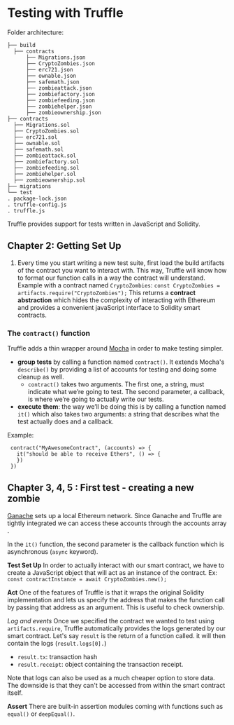 # Testing with Truffle

Folder architecture:
```
├── build
  ├── contracts
      ├── Migrations.json
      ├── CryptoZombies.json
      ├── erc721.json
      ├── ownable.json
      ├── safemath.json
      ├── zombieattack.json
      ├── zombiefactory.json
      ├── zombiefeeding.json
      ├── zombiehelper.json
      ├── zombieownership.json
├── contracts
  ├── Migrations.sol
  ├── CryptoZombies.sol
  ├── erc721.sol
  ├── ownable.sol
  ├── safemath.sol
  ├── zombieattack.sol
  ├── zombiefactory.sol
  ├── zombiefeeding.sol
  ├── zombiehelper.sol
  ├── zombieownership.sol
├── migrations
└── test
. package-lock.json
. truffle-config.js
. truffle.js
```

Truffle provides support for tests written in JavaScript and Solidity.

## Chapter 2: Getting Set Up

1. Every time you start writing a new test suite, first load the build artifacts of the contract you want to interact with. This way, Truffle will know how to format our function calls in a way the contract will understand.
Example with a contract named `CryptoZombies`: `const CryptoZombies = artifacts.require("CryptoZombies");`
This returns a **contract abstraction** which hides the complexity of interacting with Ethereum and provides a convenient javaScript interface to Solidity smart contracts.

### The `contract()` function
Truffle adds a thin wrapper around [Mocha](https://mochajs.org/) in order to make testing simpler. 
- **group tests** by calling a function named `contract()`. It extends Mocha's `describe()` by providing a list of accounts for testing and doing some cleanup as well.
  - `contract()` takes two arguments. The first one, a string, must indicate what we’re going to test. The second parameter, a callback, is where we’re going to actually write our tests.
- **execute them**: the way we’ll be doing this is by calling a function named `it()` which also takes two arguments: a string that describes what the test actually does and a callback.

Example:
```
 contract("MyAwesomeContract", (accounts) => {
   it("should be able to receive Ethers", () => {
   })
 })
```

## Chapter 3, 4, 5 : First test - creating a new zombie
[Ganache](https://truffleframework.com/ganache) sets up a local Ethereum network.
Since Ganache and Truffle are tightly integrated we can access these accounts through the accounts array .

In the `it()` function, the second parameter is the callback function which is asynchronous (`async` keyword).

**Test Set Up**
 In order to actually interact with our smart contract, we have to create a JavaScript object that will act as an instance of the contract. 
 Ex: `const contractInstance = await CryptoZombies.new();`

**Act**
One of the features of Truffle is that it wraps the original Solidity implementation and lets us specify the address that makes the function call by passing that address as an argument.
This is useful to check ownership.

*Log and events*
Once we specified the contract we wanted to test using `artifacts.require`, Truffle automatically provides the logs generated by our smart contract. 
Let's say `result` is the return of a function called. it will then contain the logs (`result.logs[0].`)
- `result.tx`: transaction hash
- `result.receipt`: object containing the transaction receipt.

Note that logs can also be used as a much cheaper option to store data. The downside is that they can't be accessed from within the smart contract itself.

**Assert**
There are built-in assertion modules coming with functions such as `equal()` or `deepEqual()`.